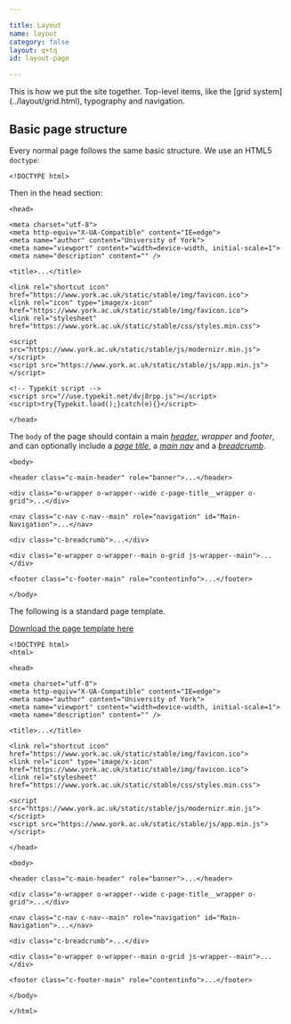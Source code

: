 ```yaml
---

title: Layout
name: layout
category: false
layout: q+tq
id: layout-page

---
```


<div class="lead"><p>This is how we put the site together. Top-level items, like the [grid system](../layout/grid.html), typography and navigation.</p></div>

## Basic page structure

Every normal page follows the same basic structure. We use an HTML5 `doctype`:

```markup
<!DOCTYPE html>
```

Then in the head section:

```markup
<head>

<meta charset="utf-8">
<meta http-equiv="X-UA-Compatible" content="IE=edge">
<meta name="author" content="University of York">
<meta name="viewport" content="width=device-width, initial-scale=1">
<meta name="description" content="" />

<title>...</title>

<link rel="shortcut icon" href="https://www.york.ac.uk/static/stable/img/favicon.ico">
<link rel="icon" type="image/x-icon" href="https://www.york.ac.uk/static/stable/img/favicon.ico">
<link rel="stylesheet" href="https://www.york.ac.uk/static/stable/css/styles.min.css">

<script src="https://www.york.ac.uk/static/stable/js/modernizr.min.js"></script>
<script src="https://www.york.ac.uk/static/stable/js/app.min.js"></script>

<!-- Typekit script -->
<script src="//use.typekit.net/dvj8rpp.js"></script>
<script>try{Typekit.load();}catch(e){}</script>

</head>
```

The `body` of the page should contain a main [_header_](../layout/navigation.html#main-header), _wrapper_ and _footer_, and can optionally include a [_page title_](../layout/navigation.html#page-title), a [_main nav_](../layout/navigation.html#menu-navigation) and a [_breadcrumb_](../layout/breadcrumb.html).

```markup
<body>

<header class="c-main-header" role="banner">...</header>

<div class="o-wrapper o-wrapper--wide c-page-title__wrapper o-grid">...</div>

<nav class="c-nav c-nav--main" role="navigation" id="Main-Navigation">...</nav>

<div class="c-breadcrumb">...</div>

<div class="o-wrapper o-wrapper--main o-grid js-wrapper--main">...</div>

<footer class="c-footer-main" role="contentinfo">...</footer>

</body>
```

The following is a standard page template.

<a class="c-btn c-btn--medium" href="media/template.txt" target="_blank">Download the page template here</a>

```markup
<!DOCTYPE html>
<html>

<head>

<meta charset="utf-8">
<meta http-equiv="X-UA-Compatible" content="IE=edge">
<meta name="author" content="University of York">
<meta name="viewport" content="width=device-width, initial-scale=1">
<meta name="description" content="" />

<title>...</title>

<link rel="shortcut icon" href="https://www.york.ac.uk/static/stable/img/favicon.ico">
<link rel="icon" type="image/x-icon" href="https://www.york.ac.uk/static/stable/img/favicon.ico">
<link rel="stylesheet" href="https://www.york.ac.uk/static/stable/css/styles.min.css">

<script src="https://www.york.ac.uk/static/stable/js/modernizr.min.js"></script>
<script src="https://www.york.ac.uk/static/stable/js/app.min.js"></script>

</head>

<body>

<header class="c-main-header" role="banner">...</header>

<div class="o-wrapper o-wrapper--wide c-page-title__wrapper o-grid">...</div>

<nav class="c-nav c-nav--main" role="navigation" id="Main-Navigation">...</nav>

<div class="c-breadcrumb">...</div>

<div class="o-wrapper o-wrapper--main o-grid js-wrapper--main">...</div>

<footer class="c-footer-main" role="contentinfo">...</footer>

</body>

</html>
```
